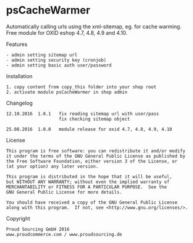 psCacheWarmer
============

Automatically calling urls using the xml-sitemap, eg. for cache warming.
Free module for OXID eshop 4.7, 4.8, 4.9 and 4.10.


Features

	- admin setting sitemap url
	- admin setting security key (cronjob)
	- admin setting basic auth user/password


Installation

	1. copy content from copy_this folder into your shop root
	2. activate module psCacheWarmer in shop admin

	
Changelog

	12.10.2016	1.0.1	fix reading sitemap url with user/pass
						fix checking sitemap object
						
	25.08.2016	1.0.0	module release for oxid 4.7, 4.8, 4.9, 4.10


License

    This program is free software: you can redistribute it and/or modify
    it under the terms of the GNU General Public License as published by
    the Free Software Foundation, either version 3 of the License, or
    (at your option) any later version.

    This program is distributed in the hope that it will be useful,
    but WITHOUT ANY WARRANTY; without even the implied warranty of
    MERCHANTABILITY or FITNESS FOR A PARTICULAR PURPOSE.  See the
    GNU General Public License for more details.

    You should have received a copy of the GNU General Public License
    along with this program.  If not, see <http://www.gnu.org/licenses/>.
    

Copyright

	Proud Sourcing GmbH 2016
	www.proudcommerce.com / www.proudsourcing.de
